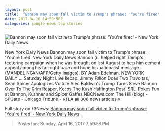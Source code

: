 ```yaml
---
layout: post
title:  "Bannon may soon fall victim to Trump's phrase: 'You're fired' - New York Daily News"
date: 2017-04-16 14:59:58Z
categories: google-news-top-stories
---
```


![Bannon may soon fall victim to Trump's phrase: 'You're fired' - New York Daily News](http://assets.nydailynews.com/polopoly_fs/1.3061644.1492353589!/img/httpImage/image.jpg_gen/derivatives/landscape_1200/afp-ki8tq.jpg)

New York Daily News Bannon may soon fall victim to Trump's phrase: 'You're fired' New York Daily News Bannon (r.) helped right Trump's teetering campaign when he was brought on last August to help him cement appeal among his far-right base and hone his nationalist message. (MANDEL NGAN/AFP/Getty Images). BY Adam Edelman. NEW YORK DAILY ... Saturday Night Live Recap: Jimmy Fallon Does Two Travoltas, Sean Spicer Apologizes Vulture Alec Baldwin's Trump Turns Steve Bannon Over To The Grim Reaper, Keeps The Kush Huffington Post 'SNL' Pokes Fun at Bannon, Kushner and Spicer Gaffes NBCNews.com The Hill (blog) - SFGate - Chicago Tribune - KTLA all 308 news articles »


Full story on F3News: [Bannon may soon fall victim to Trump's phrase: 'You're fired' - New York Daily News](http://www.f3nws.com/n/YvWytD)

> Posted on: Sunday, April 16, 2017 7:59:58 PM

